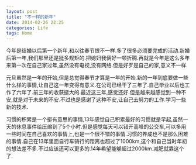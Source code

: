 ```yaml
---
layout: post
title: "不一样的新年"
date: 2014-02-26 22:25
categories: Life
tags: Home
---
```


今年是结婚以后第一个新年,和以往春节恨不一样.多了很多必须要完成的活动.新婚后第一年,我们那里还是挺多规矩的.把媳妇我俩好一顿折腾.再就是今年是这么多年来第一次在自己家过年,虽然没有电视,没有网络.但是好歹是自己的家,意义不一样.

元旦虽然是一年的开始,但是总觉得春节才算是一年的开始.新的一年到底要做一些什么样的事情,让自己这一年变得有意义.在公司已经干了三年了.自己毕业以后也工作了六年了.前三年的收获挺大的.最近这三年,感觉还好.但是越来越感觉到一种不安,就是对于未来的不安.不过也是感谢了这种不安,让自己去努力的工作.学习一些新的技术.

习惯的积累是一个挺有意思的事情,13年感觉自己积累最好的习惯就是早起,虽然一天的休息事件给压缩到了5个小时.但是感觉每天可以错开高峰的公交车,可以多用一些时间在自己喜欢的事情上,也是一个很不错的事情.习惯的养成也不是那么困难的事情.自己在13年里面自行车骑行的距离也超过了1000km,这个和自己当时年初的想法差不多.不过应该还可以更多的.14年希望能够超过2000km.减肥就靠这个了.

